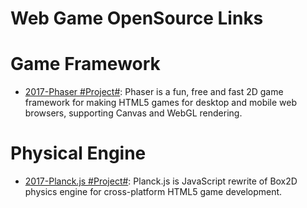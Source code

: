 # Web Game OpenSource Links

# Game Framework

* [2017-Phaser #Project#](https://github.com/photonstorm/phaser): Phaser is a fun, free and fast 2D game framework for making HTML5 games for desktop and mobile web browsers, supporting Canvas and WebGL rendering.

# Physical Engine

* [2017-Planck.js #Project#](https://github.com/shakiba/planck.js): Planck.js is JavaScript rewrite of Box2D physics engine for cross-platform HTML5 game development.
